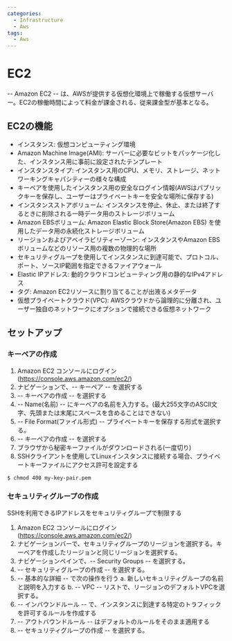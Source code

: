 ```yaml
---
categories:
  - Infrastructure
  - Aws
tags:
  - Aws
---
```


# EC2

-- Amazon EC2 -- は、AWSが提供する仮想化環境上で稼働する仮想サーバー。EC2の稼働時間によって料金が課金される、従来課金型が基本となる。

## EC2の機能

- インスタンス: 仮想コンピューティング環境
- Amazon Machine Image(AMI): サーバーに必要なビットをパッケージ化した、インスタンス用に事前に設定されたテンプレート
- インスタンスタイプ: インスタンス用のCPU、メモリ、ストレージ、ネットワーキングキャパシティーの様々な構成
- キーペアを使用したインスタンス用の安全なログイン情報(AWSはパブリックキーを保存し、ユーザーはプライベートキーを安全な場所に保存する)
- インスタンスストアボリューム: インスタンスを停止、休止、または終了するときに削除される一時データ用のストレージボリューム
- Amazon EBSボリューム: Amazon Elastic Block Store(Amazon EBS) を使用したデータ用の永続化ストレージボリューム
- リージョンおよびアベイラビリティーゾーン: インスタンスやAmazon EBSボリュームなどのリソース用の複数の物理的な場所
- セキュリティグループを使用してインスタンスに到達可能で、プロトコル、ポート、ソースIP範囲を指定できるファイアウォール
- Elastic IPアドレス: 動的クラウドコンピューティング用の静的なIPv4アドレス
- タグ: Amazon EC2リソースに割り当てることが出液るメタデータ
- 仮想プライベートクラウド(VPC): AWSクラウドから論理的に分離され、ユーザー独自のネットワークにオプションで接続できる仮想ネットワーク

## セットアップ

### キーペアの作成

1. Amazon EC2 コンソールにログイン(https://console.aws.amazon.com/ec2/)
2. ナビゲーションで、-- キーペア -- を選択する
3. -- キーペアの作成 -- を選択する
4. -- Name(名前) -- にキーペアの名前を入力する。(最大255文字のASCII文字、先頭または末尾にスペースを含めることはできない)
5. -- File Format(ファイル形式) -- プライベートキーを保存する形式を選択する。
6. -- キーペアの作成 -- を選択する
7. ブラウザから秘密キーファイルがダウンロードされる(一度切り)
8. SSHクライアントを使用してLinuxインスタンスに接続する場合、プライベートキーファイルにアクセス許可を設定する

```
$ chmod 400 my-key-pair.pem
```

### セキュリティグループの作成

SSHを利用できるIPアドレスをセキュリティグループで制限する

1. Amazon EC2 コンソールにログイン(https://console.aws.amazon.com/ec2/)
2. ナビゲーションバーで、セキュリティグループのリージョンを選択する。キーペアを作成したリージョンと同じリージョンを選択する。
3. ナビゲーションペインで、-- Security Groups -- を選択する。
4. -- セキュリティグループの作成 -- を選択する。
5. -- 基本的な詳細 -- で次の操作を行う
  a. 新しいセキュリティグループの名前と説明を入力する 
  b. -- VPC -- リストで、リージョンのデフォルトVPCを選択する。
6. -- インバウンドルール -- で、インスタンスに到達する特定のトラフィックを許可するルールを作成する
7. -- アウトバウンドルール -- はデフォルトのルールをそのまま適用する
8. -- セキュリティグループの作成 -- を選択する。
